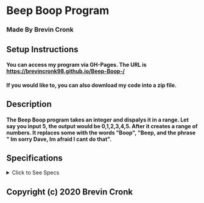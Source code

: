 # Beep Boop Program

### Made By Brevin Cronk


## Setup Instructions
#### You can access my program via GH-Pages. The URL is https://brevincronk98.github.io/Beep-Boop-/
#### If you would like to, you can also download my code into a zip file.

## Description
#### The Beep Boop program takes an integer and dispalys it in a range. Let say you input 5, the output would be 0,1,2,3,4,5. After it creates a range of numbers. It replaces some with the words "Boop", "Beep, and the phrase " Im sorry Dave, Im afraid I cant do that".

## Specifications
<details>
   <summary> Click to See Specs</summary>
* #### Spec: The program returns a rand of numbers from 0 to the users inputed number
    * #### Inputs:  "4"
    * #### Output: "0,1,2,3,4"

* #### Spec: Number containing 1 will be replaced with "beep!"
    * #### Input "4"
    * #### Output: "0,Beep!, 2,3,4"
* #### Spec: Numbers that contain a 2: all digits are replaced (all digits) with "Boop!"
    * #### Input: "4"
    * #### Output: "0,Beep, Boop,3,4"
* #### Spec Numbers that contain a 3: all digits are replaced (all digits) with "I'm sorry, Dave. I'm afraid I can't do that."
    * #### Input: "5"
    * #### Output: "0,beep,boop, Im sorry.., 4"
* #### Spec: The number 13 should be replaced with "I'm sorry, Dave. I'm afraid I can't do that."
    * #### Input: "13"
    * #### Output: "Im sorry Dave..."
* #### Spec: The number 21 should be replaced with "Boop".
    * #### Input: "21"
    * ### Output: "Boop
* #### Spec: The number 21 should be replaced with "Boop".
    * #### Input: "32"
    * #### Output: "Im Sorry Dave..."
</details>

## Copyright (c) 2020 Brevin Cronk
    
   
